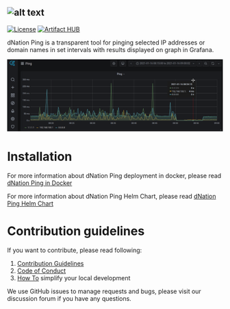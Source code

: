 ![alt text](https://cdn.ifne.eu/public/icons/dnation_ping_long.png "dNation Ping logo")
-

[![License](https://img.shields.io/badge/License-Apache%202.0-blue.svg)](https://opensource.org/licenses/Apache-2.0)
[![Artifact HUB](https://img.shields.io/endpoint?url=https://artifacthub.io/badge/repository/dnationcloud)](https://artifacthub.io/packages/search?repo=dnationcloud)

dNation Ping is a transparent tool for pinging selected IP addresses or domain names in set intervals with results displayed on graph in Grafana.

![alt text](images/ping_grafana_screenshot.png "dNation Ping GUI")

# Installation

For more information about dNation Ping deployment in docker, please read [dNation Ping in Docker](docker/README.md)

For more information about dNation Ping Helm Chart, please read [dNation Ping Helm Chart](chart/README.md)

# Contribution guidelines

If you want to contribute, please read following:
1. [Contribution Guidelines](CONTRIBUTING.md)
1. [Code of Conduct](CODE_OF_CONDUCT.md)
1. [How To](helpers/README.md) simplify your local development

We use GitHub issues to manage requests and bugs, please visit our discussion forum if you have any questions.
